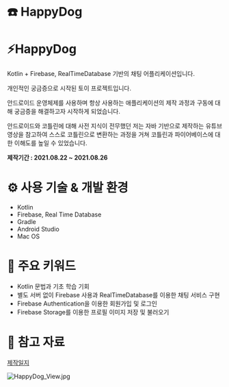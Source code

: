 # ☎️ HappyDog

# ⚡️HappyDog

Kotlin + Firebase, RealTimeDatabase 기반의 채팅 어플리케이션입니다.

개인적인 궁금증으로 시작된 토이 프로젝트입니다.

안드로이드 운영체제를 사용하며 항상 사용하는 애플리케이션의 제작 과정과 구동에 대해 궁금증을 해결하고자 시작하게 되었습니다.

안드로이드와 코틀린에 대해 사전 지식이 전무했던 저는 자바 기반으로 제작하는 유튜브 영상을 참고하여 스스로 코틀린으로 변환하는 과정을 거쳐 코틀린과 파이어베이스에 대한 이해도를 높일 수 있었습니다.

**제작기간 : 2021.08.22 ~ 2021.08.26**

# ⚙️ 사용 기술 & 개발 환경

- Kotlin
- Firebase, Real Time Database
- Gradle
- Android Studio
- Mac OS

# 📙 주요 키워드

- Kotlin 문법과 기초 학습 기회
- 별도 서버 없이 Firebase 사용과 RealTimeDatabase를 이용한 채팅 서비스 구현
- Firebase Authentication을 이용한 회원가입 및 로그인
- Firebase Storage를 이용한 프로필 이미지 저장 및 불러오기

# 📱 참고 자료
[제작일지](https://lasbe.tistory.com/18?category=880975)

![HappyDog_View.jpg](%E2%98%8E%EF%B8%8F%20HappyDog%20ca6ec57a016a47418d88b88580e4dc8f/HappyDog_View.jpg)
